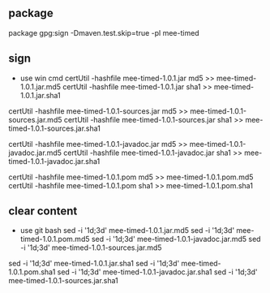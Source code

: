 
## package

package gpg:sign -Dmaven.test.skip=true -pl mee-timed

## sign
+ use win cmd
certUtil -hashfile mee-timed-1.0.1.jar md5 >> mee-timed-1.0.1.jar.md5
certUtil -hashfile mee-timed-1.0.1.jar sha1 >> mee-timed-1.0.1.jar.sha1

certUtil -hashfile mee-timed-1.0.1-sources.jar md5 >> mee-timed-1.0.1-sources.jar.md5
certUtil -hashfile mee-timed-1.0.1-sources.jar sha1 >> mee-timed-1.0.1-sources.jar.sha1

certUtil -hashfile mee-timed-1.0.1-javadoc.jar md5 >> mee-timed-1.0.1-javadoc.jar.md5
certUtil -hashfile mee-timed-1.0.1-javadoc.jar sha1 >> mee-timed-1.0.1-javadoc.jar.sha1

certUtil -hashfile mee-timed-1.0.1.pom md5 >> mee-timed-1.0.1.pom.md5
certUtil -hashfile mee-timed-1.0.1.pom sha1 >> mee-timed-1.0.1.pom.sha1

## clear content

+ use git bash 
sed -i '1d;3d' mee-timed-1.0.1.jar.md5
sed -i '1d;3d' mee-timed-1.0.1.pom.md5
sed -i '1d;3d' mee-timed-1.0.1-javadoc.jar.md5
sed -i '1d;3d' mee-timed-1.0.1-sources.jar.md5

sed -i '1d;3d' mee-timed-1.0.1.jar.sha1
sed -i '1d;3d' mee-timed-1.0.1.pom.sha1
sed -i '1d;3d' mee-timed-1.0.1-javadoc.jar.sha1
sed -i '1d;3d' mee-timed-1.0.1-sources.jar.sha1

